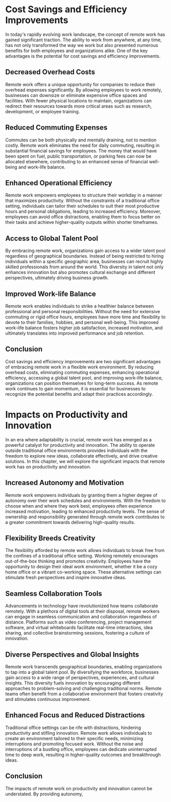 Cost Savings and Efficiency Improvements
=================================================

In today's rapidly evolving work landscape, the concept of remote work has gained significant traction. The ability to work from anywhere, at any time, has not only transformed the way we work but also presented numerous benefits for both employees and organizations alike. One of the key advantages is the potential for cost savings and efficiency improvements.

Decreased Overhead Costs
------------------------

Remote work offers a unique opportunity for companies to reduce their overhead expenses significantly. By allowing employees to work remotely, businesses can downsize or eliminate expensive office spaces and facilities. With fewer physical locations to maintain, organizations can redirect their resources towards more critical areas such as research, development, or employee training.

Reduced Commuting Expenses
--------------------------

Commutes can be both physically and mentally draining, not to mention costly. Remote work eliminates the need for daily commuting, resulting in substantial financial savings for employees. The money that would have been spent on fuel, public transportation, or parking fees can now be allocated elsewhere, contributing to an enhanced sense of financial well-being and work-life balance.

Enhanced Operational Efficiency
-------------------------------

Remote work empowers employees to structure their workday in a manner that maximizes productivity. Without the constraints of a traditional office setting, individuals can tailor their schedules to suit their most productive hours and personal obligations, leading to increased efficiency. Moreover, employees can avoid office distractions, enabling them to focus better on their tasks and achieve higher-quality outputs within shorter timeframes.

Access to Global Talent Pool
----------------------------

By embracing remote work, organizations gain access to a wider talent pool regardless of geographical boundaries. Instead of being restricted to hiring individuals within a specific geographic area, businesses can recruit highly skilled professionals from around the world. This diversity in talent not only enhances innovation but also promotes cultural exchange and different perspectives, ultimately driving business growth.

Improved Work-life Balance
--------------------------

Remote work enables individuals to strike a healthier balance between professional and personal responsibilities. Without the need for extensive commuting or rigid office hours, employees have more time and flexibility to devote to their families, hobbies, and personal well-being. This improved work-life balance fosters higher job satisfaction, increased motivation, and ultimately translates into improved performance and job retention.

Conclusion
----------

Cost savings and efficiency improvements are two significant advantages of embracing remote work in a flexible work environment. By reducing overhead costs, eliminating commuting expenses, enhancing operational efficiency, accessing a global talent pool, and improving work-life balance, organizations can position themselves for long-term success. As remote work continues to gain momentum, it is essential for businesses to recognize the potential benefits and adapt their practices accordingly.

Impacts on Productivity and Innovation
===============================================

In an era where adaptability is crucial, remote work has emerged as a powerful catalyst for productivity and innovation. The ability to operate outside traditional office environments provides individuals with the freedom to explore new ideas, collaborate effectively, and drive creative solutions. In this chapter, we will explore the significant impacts that remote work has on productivity and innovation.

Increased Autonomy and Motivation
---------------------------------

Remote work empowers individuals by granting them a higher degree of autonomy over their work schedules and environments. With the freedom to choose when and where they work best, employees often experience increased motivation, leading to enhanced productivity levels. The sense of ownership and responsibility generated through remote work contributes to a greater commitment towards delivering high-quality results.

Flexibility Breeds Creativity
-----------------------------

The flexibility afforded by remote work allows individuals to break free from the confines of a traditional office setting. Working remotely encourages out-of-the-box thinking and promotes creativity. Employees have the opportunity to design their ideal work environment, whether it be a cozy home office or a vibrant co-working space. These alternative settings can stimulate fresh perspectives and inspire innovative ideas.

Seamless Collaboration Tools
----------------------------

Advancements in technology have revolutionized how teams collaborate remotely. With a plethora of digital tools at their disposal, remote workers can engage in seamless communication and collaboration regardless of distance. Platforms such as video conferencing, project management software, and virtual whiteboards facilitate real-time interactions, idea sharing, and collective brainstorming sessions, fostering a culture of innovation.

Diverse Perspectives and Global Insights
----------------------------------------

Remote work transcends geographical boundaries, enabling organizations to tap into a global talent pool. By diversifying the workforce, businesses gain access to a wide range of perspectives, experiences, and cultural insights. This diversity fuels innovation by encouraging different approaches to problem-solving and challenging traditional norms. Remote teams often benefit from a collaborative environment that fosters creativity and stimulates continuous improvement.

Enhanced Focus and Reduced Distractions
---------------------------------------

Traditional office settings can be rife with distractions, hindering productivity and stifling innovation. Remote work allows individuals to create an environment tailored to their specific needs, minimizing interruptions and promoting focused work. Without the noise and interruptions of a bustling office, employees can dedicate uninterrupted time to deep work, resulting in higher-quality outcomes and breakthrough ideas.

Conclusion
----------

The impacts of remote work on productivity and innovation cannot be understated. By providing autonomy,

